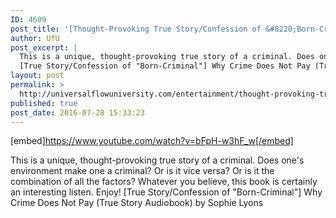 ```yaml
---
ID: 4609
post_title: '[Thought-Provoking True Story/Confession of &#8220;Born-Criminal&#8221;] Why Crime Does Not Pay'
author: UfU
post_excerpt: |
  This is a unique, thought-provoking true story of a criminal. Does one's environment make one a criminal? Or is it vice versa? Or is it the combination of all the factors? Whatever you believe, this book is certainly an interesting listen. Enjoy!
  [True Story/Confession of "Born-Criminal"] Why Crime Does Not Pay (True Story Audiobook) by Sophie Lyons
layout: post
permalink: >
  http://universalflowuniversity.com/entertainment/thought-provoking-true-story-confession-of-born-criminal-why-crime-does-not-pay/
published: true
post_date: 2016-07-28 15:33:23
---
```

[embed]https://www.youtube.com/watch?v=bFpH-w3hF_w[/embed]<br>
<p>This is a unique, thought-provoking true story of a criminal. Does one's environment make one a criminal? Or is it vice versa? Or is it the combination of all the factors? Whatever you believe, this book is certainly an interesting listen. Enjoy! 
[True Story/Confession of "Born-Criminal"] Why Crime Does Not Pay (True Story Audiobook) by Sophie Lyons</p>